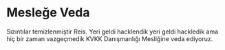 # Mesleğe Veda

Sızıntılar temizlenmiştir Reis.
Yeri geldi hacklendik yeri geldi hackledik ama hiç bir zaman vazgeçmedik
KVKK Danışmanlığı Mesliğine veda ediyoruz.
